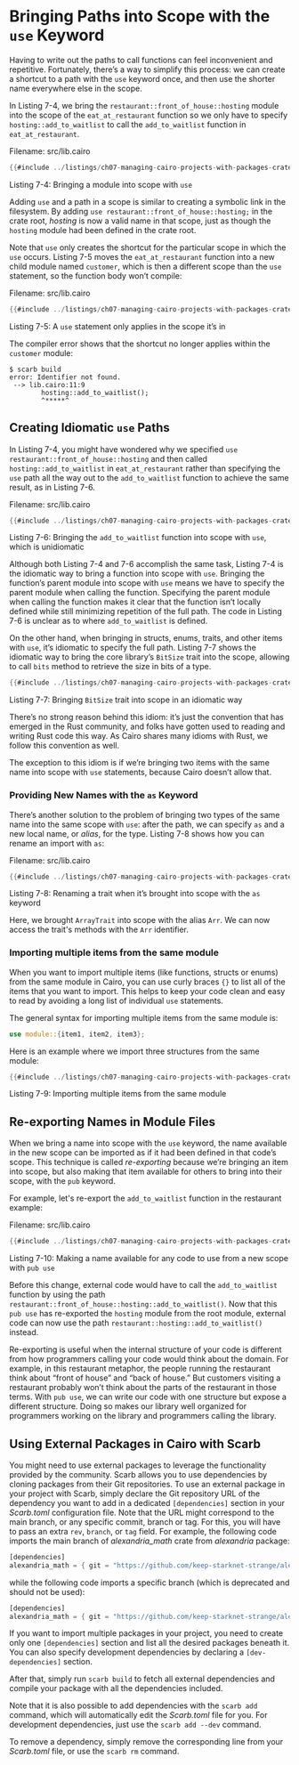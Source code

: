 # Bringing Paths into Scope with the `use` Keyword

Having to write out the paths to call functions can feel inconvenient and repetitive. Fortunately, there’s a way to simplify this process: we can create a shortcut to a path with the `use` keyword once, and then use the shorter name everywhere else in the scope.

In Listing 7-4, we bring the `restaurant::front_of_house::hosting` module into the
scope of the `eat_at_restaurant` function so we only have to specify
`hosting::add_to_waitlist` to call the `add_to_waitlist` function in
`eat_at_restaurant`.

<span class="filename">Filename: src/lib.cairo</span>

```rust
{{#include ../listings/ch07-managing-cairo-projects-with-packages-crates-and-modules/listing_07_04/src/lib.cairo:use}}
```

<span class="caption">Listing 7-4: Bringing a module into scope with `use`</span>

Adding `use` and a path in a scope is similar to creating a symbolic link in the filesystem. By adding `use restaurant::front_of_house::hosting;` in the crate root, _hosting_ is now a valid name in that scope, just as though the `hosting` module had been defined in the crate root.

Note that `use` only creates the shortcut for the particular scope in which the `use` occurs. Listing 7-5 moves the `eat_at_restaurant` function into a new
child module named `customer`, which is then a different scope than the `use`
statement, so the function body won’t compile:

<span class="filename">Filename: src/lib.cairo</span>

```rust
{{#include ../listings/ch07-managing-cairo-projects-with-packages-crates-and-modules/listing_07_05/src/lib.cairo:wrong-path}}
```

<span class="caption">Listing 7-5: A `use` statement only applies in the scope
it’s in</span>

The compiler error shows that the shortcut no longer applies within the
`customer` module:

```shell
$ scarb build
error: Identifier not found.
 --> lib.cairo:11:9
        hosting::add_to_waitlist();
        ^*****^
```

## Creating Idiomatic `use` Paths

In Listing 7-4, you might have wondered why we specified `use
restaurant::front_of_house::hosting` and then called `hosting::add_to_waitlist` in
`eat_at_restaurant` rather than specifying the `use` path all the way out to
the `add_to_waitlist` function to achieve the same result, as in Listing 7-6.

<span class="filename">Filename: src/lib.cairo</span>

```rust
{{#include ../listings/ch07-managing-cairo-projects-with-packages-crates-and-modules/listing_07_06/src/lib.cairo:unidiomatic-path}}
```

<span class="caption">Listing 7-6: Bringing the `add_to_waitlist` function into scope with `use`, which is unidiomatic</span>

Although both Listing 7-4 and 7-6 accomplish the same task, Listing 7-4 is
the idiomatic way to bring a function into scope with `use`. Bringing the
function’s parent module into scope with `use` means we have to specify the
parent module when calling the function. Specifying the parent module when
calling the function makes it clear that the function isn’t locally defined
while still minimizing repetition of the full path. The code in Listing 7-6 is
unclear as to where `add_to_waitlist` is defined.

On the other hand, when bringing in structs, enums, traits, and other items with `use`,
it’s idiomatic to specify the full path. Listing 7-7 shows the idiomatic way
to bring the core library’s `BitSize` trait into the scope, allowing to call `bits` method to retrieve the size in bits of a type.

```rust
{{#include ../listings/ch07-managing-cairo-projects-with-packages-crates-and-modules/listing_07_07/src/lib.cairo}}
```

<span class="caption">Listing 7-7: Bringing `BitSize` trait into scope in an idiomatic way</span>

There’s no strong reason behind this idiom: it’s just the convention that has
emerged in the Rust community, and folks have gotten used to reading and writing Rust code this way.
As Cairo shares many idioms with Rust, we follow this convention as well.

The exception to this idiom is if we’re bringing two items with the same name
into scope with `use` statements, because Cairo doesn’t allow that.

### Providing New Names with the `as` Keyword

There’s another solution to the problem of bringing two types of the same name
into the same scope with `use`: after the path, we can specify `as` and a new
local name, or _alias_, for the type. Listing 7-8 shows how you can rename an import with `as`:

<span class="filename">Filename: src/lib.cairo</span>

```rust
{{#include ../listings/ch07-managing-cairo-projects-with-packages-crates-and-modules/listing_07_08/src/lib.cairo}}
```

<span class="caption">Listing 7-8: Renaming a trait when it’s brought into scope with the `as` keyword</span>

Here, we brought `ArrayTrait` into scope with the alias `Arr`. We can now access the trait's methods with the `Arr` identifier.

### Importing multiple items from the same module

When you want to import multiple items (like functions, structs or enums)
from the same module in Cairo, you can use curly braces `{}` to list all of
the items that you want to import. This helps to keep your code clean and easy
to read by avoiding a long list of individual `use` statements.

The general syntax for importing multiple items from the same module is:

```rust
use module::{item1, item2, item3};
```

Here is an example where we import three structures from the same module:

```rust
{{#include ../listings/ch07-managing-cairo-projects-with-packages-crates-and-modules/listing_07_09/src/lib.cairo}}
```

<span class="caption">Listing 7-9: Importing multiple items from the same module</span>

## Re-exporting Names in Module Files

When we bring a name into scope with the `use` keyword, the name available in
the new scope can be imported as if it had been defined in that code’s scope.
This technique is called _re-exporting_ because we’re bringing an item into scope,
but also making that item available for others to bring into their scope, with the `pub` keyword.

For example, let's re-export the `add_to_waitlist` function in the restaurant example:

<span class="filename">Filename: src/lib.cairo</span>

```rust
{{#include ../listings/ch07-managing-cairo-projects-with-packages-crates-and-modules/listing_07_10/src/lib.cairo:reexporting}}
```

<span class="caption">Listing 7-10: Making a name available for any code to use from a new scope with `pub use`</span>

Before this change, external code would have to call the `add_to_waitlist`
function by using the path
`restaurant::front_of_house::hosting::add_to_waitlist()`. Now that this `pub use`
has re-exported the `hosting` module from the root module, external code
can now use the path `restaurant::hosting::add_to_waitlist()` instead.

Re-exporting is useful when the internal structure of your code is different
from how programmers calling your code would think about the domain. For
example, in this restaurant metaphor, the people running the restaurant think
about “front of house” and “back of house.” But customers visiting a restaurant
probably won’t think about the parts of the restaurant in those terms. With
`pub use`, we can write our code with one structure but expose a different
structure. Doing so makes our library well organized for programmers working on
the library and programmers calling the library.

## Using External Packages in Cairo with Scarb

You might need to use external packages to leverage the functionality provided by the community. Scarb allows you to use dependencies by cloning packages from their Git repositories. To use an external package in your project with Scarb, simply declare the Git repository URL of the dependency you want to add in a dedicated `[dependencies]` section in your _Scarb.toml_ configuration file. Note that the URL might correspond to the main branch, or any specific commit, branch or tag. For this, you will have to pass an extra `rev`, `branch`, or `tag` field. For example, the following code imports the main branch of _alexandria_math_ crate from _alexandria_ package:

```rust
[dependencies]
alexandria_math = { git = "https://github.com/keep-starknet-strange/alexandria.git" }
```

while the following code imports a specific branch (which is deprecated and should not be used):

```rust
[dependencies]
alexandria_math = { git = "https://github.com/keep-starknet-strange/alexandria.git", branch = "cairo-v2.3.0-rc0" }
```

If you want to import multiple packages in your project, you need to create only one `[dependencies]` section and list all the desired packages beneath it. You can also specify development dependencies by declaring a `[dev-dependencies]` section.

After that, simply run `scarb build` to fetch all external dependencies and compile your package with all the dependencies included.

Note that it is also possible to add dependencies with the `scarb add` command, which will automatically edit the _Scarb.toml_ file for you. For development dependencies, just use the `scarb add --dev` command.

To remove a dependency, simply remove the corresponding line from your _Scarb.toml_ file, or use the `scarb rm` command. 


